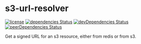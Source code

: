 # s3-url-resolver
[![license](https://img.shields.io/github/license/mashape/apistatus.svg?maxAge=2592000)]()
[![dependencies Status](https://david-dm.org/Antena/absolut-loader/status.svg)](https://david-dm.org/Antena/absolut-loader)
[![devDependencies Status](https://david-dm.org/Antena/absolut-loader/dev-status.svg)](https://david-dm.org/Antena/absolut-loader?type=dev)
[![peerDependencies Status](https://david-dm.org/Antena/absolut-loader/peer-status.svg)](https://david-dm.org/Antena/absolut-loader?type=peer)

Get a signed URL for an s3 resource, either from redis or from s3.

